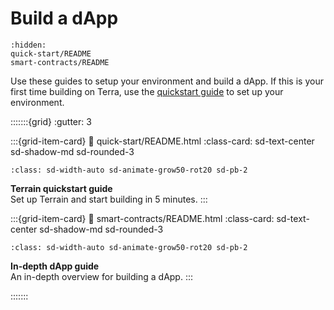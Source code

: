 # Build a dApp

```{toctree}
:hidden:
quick-start/README
smart-contracts/README
```
Use these guides to setup your environment and build a dApp. If this is your first time building on Terra, use the [quickstart guide](terrain/README.md) to set up your environment.

:::::::{grid}
:gutter: 3

:::{grid-item-card}
:link: quick-start/README.html
:class-card: sd-text-center sd-shadow-md sd-rounded-3
```{image} /img/terrain.png
:class: sd-width-auto sd-animate-grow50-rot20 sd-pb-2
```
**Terrain quickstart guide**  
Set up Terrain and start building in 5 minutes.
:::

:::{grid-item-card}
:link: smart-contracts/README.html
:class-card: sd-text-center sd-shadow-md sd-rounded-3
```{image} /img/Build_a_dApp_ver2.svg
:class: sd-width-auto sd-animate-grow50-rot20 sd-pb-2
```
**In-depth dApp guide**  
An in-depth overview for building a dApp.
:::

:::::::

